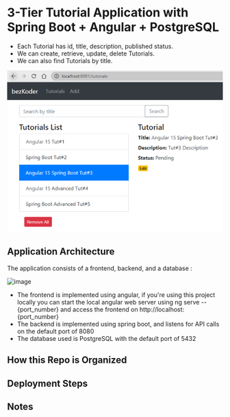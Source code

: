 # 3-Tier Tutorial Application with Spring Boot + Angular + PostgreSQL

- Each Tutorial has id, title, description, published status.
- We can create, retrieve, update, delete Tutorials.
- We can also find Tutorials by title.

![spring-boot-angular-15-postgresql-example-crud.png](spring-boot-angular-15-postgresql-example-crud.png)

## Application Architecture

The application consists of a frontend, backend, and a database :

![image](https://github.com/Amr-tmorot/Tutorial-app/assets/88274242/e373387e-e17e-47cd-ac7e-8f02537b5b28)

- The frontend is implemented using angular, if you're using this project locally you can start the local angular web server using ng serve -- {port_number} and access the frontend on http://localhost:{port_number}
- The backend is implemented using spring boot, and listens for API calls on the default port of 8080
- The database used is PostgreSQL with the default port of 5432

## How this Repo is Organized


## Deployment Steps

      
## Notes



